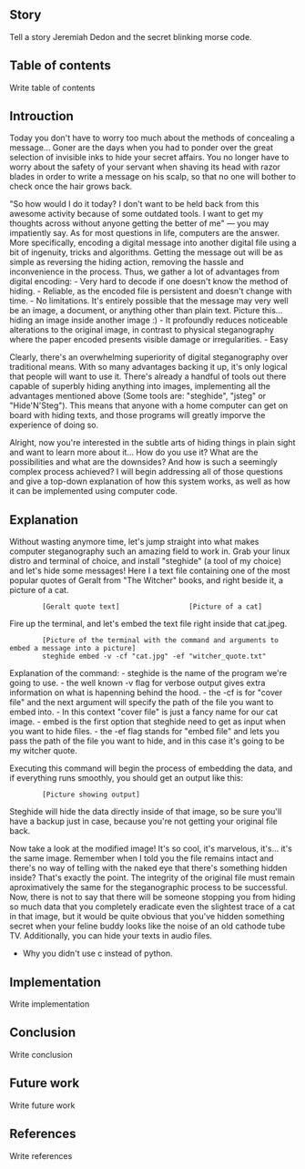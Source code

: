 ## Story
  Tell a story
  Jeremiah Dedon and the secret blinking morse code.
## Table of contents
  Write table of contents
  
## Introuction
Today you don't have to worry too much about the methods of concealing a message... Goner are the days when you had to ponder over the great selection of invisible inks to hide your secret affairs. You no longer have to worry about the safety of your servant when shaving its head with razor blades in order to write a message on his scalp, so that no one will bother to check once the hair grows back.

"So how would I do it today? I don't want to be held back from this awesome activity because of some outdated tools. I want to get my thoughts across without anyone getting the better of me" — you may impatiently say. As for most questions in life, computers are the  answer. More specifically, encoding a digital message into another digital file using a bit of ingenuity, tricks and algorithms. Getting the message	out will be as simple as reversing the hiding action, removing the hassle and inconvenience	in the process. Thus, we gather a lot of advantages from digital encoding:
	- Very hard to decode if one doesn't know the method of hiding.
	- Reliable, as the encoded file is persistent and doesn't change with time.
	- No limitations. It's entirely possible that the message may very well be an image, a
	document, or anything other than plain text. Picture this... hiding an image inside another image :)
	- It profoundly reduces noticeable alterations to the original image, in contrast to physical steganography where the paper encoded presents visible damage or irregularities.
	- Easy

Clearly, there's an overwhelming superiority of digital steganography over traditional means. With so many advantages backing it up, it's only logical that people will want to use it. There's already a handful of tools out there capable of superbly hiding anything into images, implementing all the advantages mentioned above (Some tools are: "steghide", "jsteg" or "Hide'N'Steg"). This means that anyone with a home computer can get on board with hiding texts, and those programs will greatly imporve the experience of doing so. 

Alright, now you're interested in the subtle arts of hiding things in plain sight and want to learn more about it... How do you use it? What are the possibilities and what are the downsides? And how is such a seemingly complex process achieved? I will begin addressing all of those questions and give a top-down explanation of how this system works, as well as how it can be implemented using computer code.

## Explanation
Without wasting anymore time, let's jump straight into what makes computer steganography such an amazing field to work in. Grab your linux distro and terminal of choice, and install "steghide" (a tool of my choice) and let's hide some messages! Here I a text file containing one of the most popular quotes of Geralt from "The Witcher" books, and right beside it, a picture of a cat.

			[Geralt quote text]					[Picture of a cat]

Fire up the terminal, and let's embed the text file right inside that cat.jpeg.

			[Picture of the terminal with the command and arguments to embed a message into a picture]
			steghide embed -v -cf "cat.jpg" -ef "witcher_quote.txt"

Explanation of the command:
	- steghide is the name of the program we're going to use.
	- the well known -v flag for verbose output gives extra information on what is hapenning behind the hood.
	- the -cf is for "cover file" and the next argument will specify the path of the file you want to embed into. - In this context "cover file" is just a fancy name for our cat image.
	- embed is the first option that steghide need to get as input when you want to hide files.
	- the -ef flag stands for "embed file" and lets you pass the path of the file you want to hide, and in this case it's going to be my witcher quote.

Executing this command will begin the process of embedding the data, and if everything runs smoothly, you should get an output like this:

			[Picture showing output]

Steghide will hide the data directly inside of that image, so be sure you'll have a backup just in case, because you're not getting your original file back.

Now take a look at the modified image! It's so cool, it's marvelous, it's... it's the same image. Remember when I told you the file remains intact and there's no way of telling with the naked eye that there's something hidden inside? That's exactly the point. The integrity of the original file must remain aproximatively the same for the steganographic process to be successful. Now, there is not to say that there will be someone stopping you from hiding so much data that you completely eradicate even the slightest trace of a cat in that image, but it would be quite obvious that you've hidden something secret when your feline buddy looks like the noise of an old cathode tube TV. Additionally, you can hide your texts in audio files.
 
* Why you didn't use c instead of python.
## Implementation
  Write implementation
  
## Conclusion
  Write conclusion
## Future work
  Write future work
## References
  Write references
